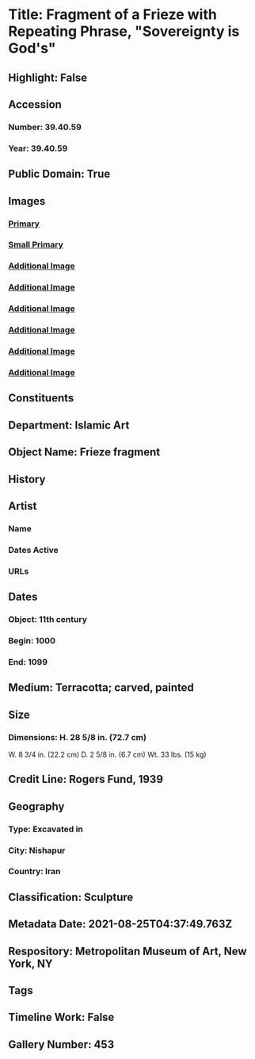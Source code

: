 # Title: Fragment of a Frieze with Repeating Phrase, "Sovereignty is God's"
## Highlight: False
## Accession
### Number: 39.40.59
### Year: 39.40.59
## Public Domain: True
## Images
### [Primary](https://images.metmuseum.org/CRDImages/is/original/DP251465.jpg)
### [Small Primary](https://images.metmuseum.org/CRDImages/is/web-large/DP251465.jpg)
### [Additional Image](https://images.metmuseum.org/CRDImages/is/original/wb-39.40.59aa.JPG)
### [Additional Image](https://images.metmuseum.org/CRDImages/is/original/wb-39.40.59ab.JPG)
### [Additional Image](https://images.metmuseum.org/CRDImages/is/original/wb-39.40.59ac.JPG)
### [Additional Image](https://images.metmuseum.org/CRDImages/is/original/wb-39.40.59ad.JPG)
### [Additional Image](https://images.metmuseum.org/CRDImages/is/original/wb-39.40.59ae.JPG)
### [Additional Image](https://images.metmuseum.org/CRDImages/is/original/wb-39.40.59af.JPG)
## Constituents
## Department: Islamic Art
## Object Name: Frieze fragment
## History
## Artist
### Name
### Dates Active
### URLs
## Dates
### Object: 11th century
### Begin: 1000
### End: 1099
## Medium: Terracotta; carved, painted
## Size
### Dimensions: H. 28 5/8 in. (72.7 cm)
W. 8 3/4 in. (22.2 cm)
D. 2 5/8 in. (6.7 cm)
Wt. 33 lbs. (15 kg)
## Credit Line: Rogers Fund, 1939
## Geography
### Type: Excavated in
### City: Nishapur
### Country: Iran
## Classification: Sculpture
## Metadata Date: 2021-08-25T04:37:49.763Z
## Respository: Metropolitan Museum of Art, New York, NY
## Tags
## Timeline Work: False
## Gallery Number: 453